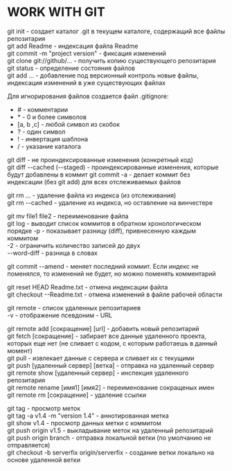 # WORK WITH GIT

git init - создает каталог .git в текущем каталоге, содержащий все файлы репозитария  
git add Readme - индексация файла Readme  
git commit -m "project version" - фиксация изменений  
git clone git://github/... - получить копию существующего репозитария  
git status - определение состояния файлов  
git add ... - добавление под версионный контроль новые файлы, индексация изменений в уже существующих файлах

Для игнорирования файлов создается файл .gitignore:  
* \# - комментарии  
* \* - 0 и более символов  
* [a, b ,c] - любой символ из скобок  
* ? - один символ  
* ! - инвертация шаблона  
* / - указание каталога

git diff - не проиндексированные изменения (конкретный код)  
git diff --cached (--staged) - проиндексированные изменения, которые будут добавлены в коммит
git commit -a - делает коммит без индексации (без git add) для всех отслеживаемых файлов

git rm ... - удаление файла из индекса (из отслеживания)  
git rm --cached - удаление из индекса, но оставление на винчестере  

git mv file1 file2 - переименование файла  
git log - выводит список коммитов в обратном хронологическом порядке
     -p - показывает разницу (diff), привнесенную каждым коммитом  
	 -2 - ограничить количество записей до двух  
	 --word-diff - разница в словах
	 
git commit --amend - меняет последний коммит. Если индекс не поменялся, то изменений не будет, но можно поменять комментарий

git reset HEAD Readme.txt - отмена индексации файла  
git checkout --Readme.txt - отмена изменений в файле рабочей области

git remote - список удаленных репозитариев  
     -v - отображение псевдоним - URL
	 
git remote add [сокращение] [url] - добавить новый репозитарий  
git fetch [сокращение] - забирает все данные удаленного проекта, которых еще нет (не сливает с кодом, с которым работаешь в данный момент)  
git pull - извлекает данные с сервера и сливает их с текущими  
git push [удаленный сервер] [ветка] - отправка на удаленный сервер  
git remote show [удаленный сервер] - инспекция удаленного репозитария  
git remote rename [имя1] [имя2] - переименование сокращеных имен  
git remote rm [сокращение] - удаление ссылки

git tag - просмотр меток  
git tag -a v1.4 -m "version 1.4" - аннотированная метка  
git show v1.4 - просмотр данных метки с коммитом  
git push origin v1.5 - выкладывание меток на удаленный репозитарий  
git push origin branch - отправка локальной ветки (по умолчанию не отправляется)  
git checkout -b serverfix origin/serverfix - создание ветки локально на основе удаленной ветки  